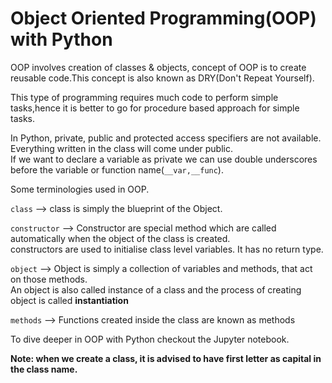 # Object Oriented Programming(OOP) with Python
OOP involves creation of classes & objects, concept of OOP is to create reusable code.This concept is also known as DRY(Don't Repeat Yourself).<br>

This type of programming requires much code to perform simple tasks,hence it is better to go for procedure based approach for simple tasks.<br>

In Python, private, public and protected access specifiers are not available. Everything written in the class will come under public.<br>
If we want to declare a variable as private we can use double underscores before the variable or function name(```__var,__func```).<br>

Some terminologies used in OOP.<br>

<code>class</code>      -->  class is simply the blueprint of the Object.<br>

<code>constructor</code> --> Constructor are special method which are called automatically when the object of the class is created.<br>
		                   constructors are used to initialise class level variables. It has no return type.<br>
                       
<code>object</code>    -->   Object is simply a collection of variables and methods, that act on those methods.<br>
	                       An object is also called instance of a class and the process of creating object is called <b>instantiation</b><br>

<code>methods</code>    -->   Functions created inside the class are known as methods<br>

To dive deeper in OOP with Python checkout the Jupyter notebook.

<b>Note: when we create a class, it is advised to have first letter as capital in the class name.
